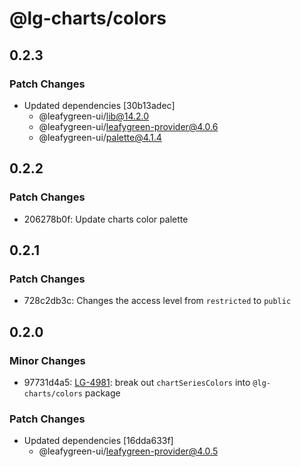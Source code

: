 # @lg-charts/colors

## 0.2.3

### Patch Changes

- Updated dependencies [30b13adec]
  - @leafygreen-ui/lib@14.2.0
  - @leafygreen-ui/leafygreen-provider@4.0.6
  - @leafygreen-ui/palette@4.1.4

## 0.2.2

### Patch Changes

- 206278b0f: Update charts color palette

## 0.2.1

### Patch Changes

- 728c2db3c: Changes the access level from `restricted` to `public`

## 0.2.0

### Minor Changes

- 97731d4a5: [LG-4981](https://jira.mongodb.org/browse/LG-4981): break out `chartSeriesColors` into `@lg-charts/colors` package

### Patch Changes

- Updated dependencies [16dda633f]
  - @leafygreen-ui/leafygreen-provider@4.0.5
